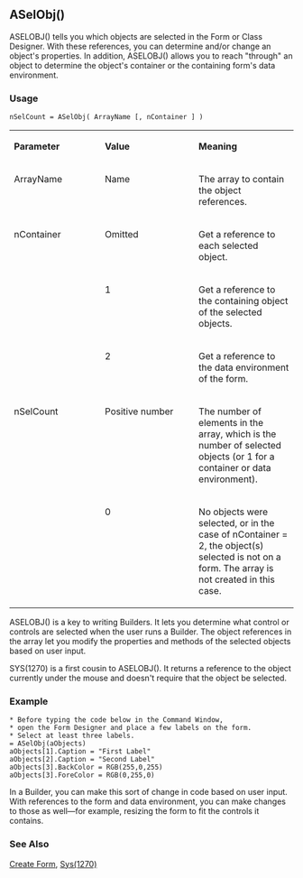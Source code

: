 ## ASelObj()

ASELOBJ() tells you which objects are selected in the Form or Class Designer. With these references, you can determine and/or change an object's properties. In addition, ASELOBJ() allows you to reach "through" an object to determine the object's container or the containing form's data environment. 

### Usage

```foxpro
nSelCount = ASelObj( ArrayName [, nContainer ] )
```
<table>
<tr>
  <td width="32%" valign="top">
  <p><b>Parameter</b></p>
  </td>
  <td width="23%" valign="top">
  <p><b>Value</b></p>
  </td>
  <td width="45%" valign="top">
  <p><b>Meaning</b></p>
  </td>
 </tr>
<tr>
  <td width="32%" valign="top">
  <p>ArrayName</p>
  </td>
  <td width="23%" valign="top">
  <p>Name</p>
  </td>
  <td width="45%" valign="top">
  <p>The array to contain the object references.</p>
  </td>
 </tr>
<tr>
  <td width="32%" rowspan="3" valign="top">
  <p>nContainer</p>
  </td>
  <td width="23%" valign="top">
  <p>Omitted</p>
  </td>
  <td width="45%" valign="top">
  <p>Get a reference to each selected object.</p>
  </td>
 </tr>
<tr>
  <td width="33%" valign="top">
  <p>1</p>
  </td>
  <td width="67%" valign="top">
  <p>Get a reference to the containing object of the selected objects.</p>
  </td>
 </tr>
<tr>
  <td width="33%" valign="top">
  <p>2</p>
  </td>
  <td width="67%" valign="top">
  <p>Get a reference to the data environment of the form.</p>
  </td>
 </tr>
<tr>
  <td width="32%" rowspan="2" valign="top">
  <p>nSelCount</p>
  </td>
  <td width="23%" valign="top">
  <p>Positive number</p>
  </td>
  <td width="45%" valign="top">
  <p>The number of elements in the array, which is the number of selected objects (or 1 for a container or data environment).</p>
  </td>
 </tr>
<tr>
  <td width="33%" valign="top">
  <p>0</p>
  </td>
  <td width="67%" valign="top">
  <p>No objects were selected, or in the case of nContainer = 2, the object(s) selected is not on a form. The array is not created in this case.</p>
  </td>
 </tr>
</table>

ASELOBJ() is a key to writing Builders. It lets you determine what control or controls are selected when the user runs a Builder. The object references in the array let you modify the properties and methods of the selected objects based on user input.

SYS(1270) is a first cousin to ASELOBJ(). It returns a reference to the object currently under the mouse and doesn't require that the object be selected.

### Example

```foxpro
* Before typing the code below in the Command Window,
* open the Form Designer and place a few labels on the form.
* Select at least three labels.
= ASelObj(aObjects)
aObjects[1].Caption = "First Label"
aObjects[2].Caption = "Second Label"
aObjects[3].BackColor = RGB(255,0,255)
aObjects[3].ForeColor = RGB(0,255,0)
```

In a Builder, you can make this sort of change in code based on user input. With references to the form and data environment, you can make changes to those as well&mdash;for example, resizing the form to fit the controls it contains.

### See Also

[Create Form](s4g590.md), [Sys(1270)](s4g576.md)